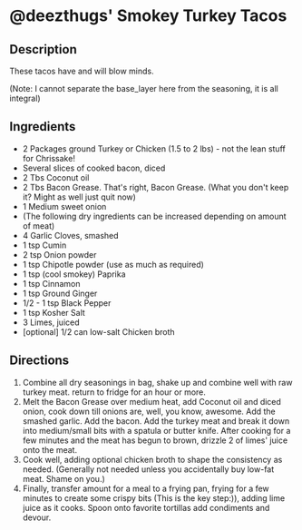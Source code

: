 @deezthugs' Smokey Turkey Tacos
===============================

## Description

These tacos have and will blow minds.

(Note:  I cannot separate the base_layer here from the seasoning, it is all integral)

## Ingredients

* 2 Packages ground Turkey or Chicken (1.5 to 2 lbs) - not the lean stuff for Chrissake!
* Several slices of cooked bacon, diced
* 2 Tbs Coconut oil
* 2 Tbs Bacon Grease. That's right, Bacon Grease. (What you don't keep it? Might as well just quit now)
* 1 Medium sweet onion
* (The following dry ingredients can be increased depending on amount of meat)  
* 4 Garlic Cloves, smashed
* 1 tsp Cumin
* 2 tsp Onion powder
* 1 tsp Chipotle powder (use as much as required)
* 1 tsp (cool smokey) Paprika
* 1 tsp Cinnamon
* 1 tsp Ground Ginger
* 1/2 - 1 tsp Black Pepper
* 1 tsp Kosher Salt
* 3 Limes, juiced
* [optional] 1/2 can low-salt Chicken broth

## Directions

1. Combine all dry seasonings in bag, shake up and combine well with raw turkey meat. return to fridge for an hour or more.
1. Melt the Bacon Grease over medium heat, add Coconut oil and diced onion, cook down till onions are, well, you know, awesome. Add the smashed garlic. Add the bacon. Add the turkey meat and break it down into medium/small bits with a spatula or butter knife. After cooking for a few minutes and the meat has begun to brown, drizzle 2 of limes' juice onto the meat.
1. Cook well, adding optional chicken broth to shape the consistency as needed. (Generally not needed unless you accidentally buy low-fat meat. Shame on you.)
1. Finally, transfer amount for a meal to a frying pan, frying for a few minutes to create some crispy bits (This is the key step:)), adding lime juice as it cooks.  Spoon onto favorite tortillas add condiments and devour.
